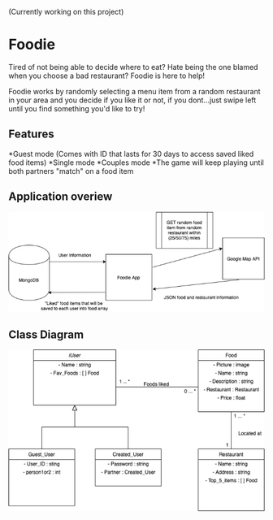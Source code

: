 (Currently working on this project)

# Foodie
Tired of not being able to decide where to eat? Hate being the one blamed when you choose a bad restaurant? Foodie is here to help! 

Foodie works by randomly selecting a menu item from a random restaurant in your area and you decide if you like it or not, if you dont...just swipe left until you find something you'd like to try!


## Features
*Guest mode (Comes with ID that lasts for 30 days to access saved liked food items)
*Single mode
*Couples mode
	*The game will keep playing until both partners "match" on a food item


## Application overiew

![Program Overview](ProgramOverview.png?raw=true "Program Overview")





## Class Diagram

![Class Diagram](ClassDiagram.png?raw=true "Class Diagram")





